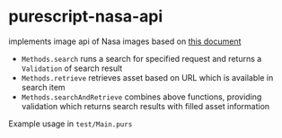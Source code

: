 # purescript-nasa-api

implements image api of Nasa images based on 
[this document](https://images.nasa.gov/docs/images.nasa.gov_api_docs.pdf)

 - `Methods.search` runs a search for specified request and returns a `Validation` of search result
 - `Methods.retrieve` retrieves asset based on URL which is available in search item
 - `Methods.searchAndRetrieve` combines above functions, providing validation which returns
    search results with filled asset information

Example usage in `test/Main.purs`

